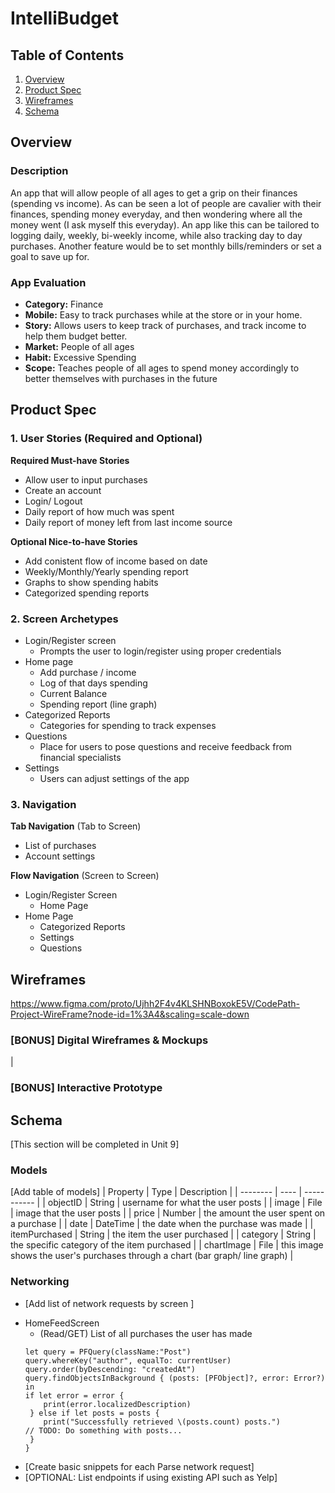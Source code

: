 # IntelliBudget

## Table of Contents
1. [Overview](#Overview)
1. [Product Spec](#Product-Spec)
1. [Wireframes](#Wireframes)
2. [Schema](#Schema)

## Overview
### Description
An app that will allow people of all ages to get a grip on their finances (spending vs income). As can be seen a lot of people are cavalier with their finances,
spending money everyday, and then wondering where all the money went (I ask myself this everyday). An app like this can be tailored to logging daily, weekly, bi-weekly income, while also tracking day to day purchases. Another feature would be to set monthly bills/reminders or set a goal to save up for. 

### App Evaluation
- **Category:** Finance
- **Mobile:** Easy to track purchases while at the store or in your home.
- **Story:** Allows users to keep track of purchases, and track income to help them budget better.
- **Market:** People of all ages 
- **Habit:** Excessive Spending
- **Scope:** Teaches people of all ages to spend money accordingly to better themselves with purchases in the future

## Product Spec

### 1. User Stories (Required and Optional)

**Required Must-have Stories**

* Allow user to input purchases
* Create an account
* Login/ Logout
* Daily report of how much was spent 
* Daily report of money left from last income source

**Optional Nice-to-have Stories**


* Add conistent flow of income based on date
* Weekly/Monthly/Yearly spending report
* Graphs to show spending habits
* Categorized spending reports


### 2. Screen Archetypes

* Login/Register screen
   * Prompts the user to login/register using proper credentials
* Home page 
   * Add purchase / income
   * Log of that days spending
   * Current Balance
   * Spending report (line graph)
* Categorized Reports
    * Categories for spending to track expenses
* Questions
   * Place for users to pose questions and receive feedback from financial specialists 
* Settings
   * Users can adjust settings of the app
### 3. Navigation

**Tab Navigation** (Tab to Screen)

* List of purchases
* Account settings

**Flow Navigation** (Screen to Screen)

* Login/Register Screen
   * Home Page
* Home Page
   * Categorized Reports
   * Settings
   * Questions

## Wireframes
https://www.figma.com/proto/Ujhh2F4v4KLSHNBoxokE5V/CodePath-Project-WireFrame?node-id=1%3A4&scaling=scale-down

### [BONUS] Digital Wireframes & Mockups
|
### [BONUS] Interactive Prototype

## Schema 
[This section will be completed in Unit 9]
### Models
[Add table of models]
| Property | Type | Description |
| -------- | ---- | ----------- |
| objectID | String | username for what the user posts |
| image | File | image that the user posts |
| price | Number | the amount the user spent on a purchase |
| date | DateTime | the date when the purchase was made |
| itemPurchased | String | the item the user purchased |
| category | String | the specific category of the item purchased |
| chartImage | File | this image shows the user's purchases through a chart (bar graph/ line graph) |
### Networking
- [Add list of network requests by screen ]
* HomeFeedScreen
  * (Read/GET) List of all purchases the user has made
  ```
  let query = PFQuery(className:"Post")
  query.whereKey("author", equalTo: currentUser)
  query.order(byDescending: "createdAt")
  query.findObjectsInBackground { (posts: [PFObject]?, error: Error?) in
  if let error = error { 
      print(error.localizedDescription)
   } else if let posts = posts {
      print("Successfully retrieved \(posts.count) posts.")
  // TODO: Do something with posts...
   }
  } 
  ```
- [Create basic snippets for each Parse network request]
- [OPTIONAL: List endpoints if using existing API such as Yelp]

